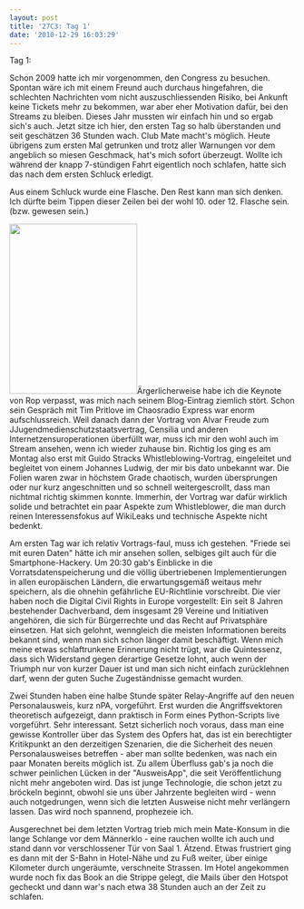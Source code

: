 ```yaml
---
layout: post
title: '27C3: Tag 1'
date: '2010-12-29 16:03:29'
---
```


Tag 1:

Schon 2009 hatte ich mir vorgenommen, den Congress zu besuchen. Spontan wäre ich mit einem Freund auch durchaus hingefahren, die schlechten Nachrichten vom nicht auszuschliessenden Risiko, bei Ankunft keine Tickets mehr zu bekommen, war aber eher Motivation dafür, bei den Streams zu bleiben. Dieses Jahr mussten wir einfach hin und so ergab sich's auch. Jetzt sitze ich hier, den ersten Tag so halb überstanden und seit geschätzen 36 Stunden wach. Club Mate macht's möglich. Heute übrigens zum ersten Mal getrunken und trotz aller Warnungen vor dem angeblich so miesen Geschmack, hat's mich sofort überzeugt. Wollte ich während der knapp 7-stündigen Fahrt eigentlich noch schlafen, hatte sich das nach dem ersten Schluck erledigt.

Aus einem Schluck wurde eine Flasche. Den Rest kann man sich denken. Ich dürfte beim Tippen dieser Zeilen bei der wohl 10. oder 12. Flasche sein. (bzw. gewesen sein.)

<a href="/wp-content/uploads/2010/12/IMG_0199.jpg"><img src="/wp-content/uploads/2010/12/IMG_0199-225x300.jpg" alt="" title="IMG_0199" width="225" height="300" class="alignleft size-medium wp-image-314" /></a>Ärgerlicherweise habe ich die Keynote von Rop verpasst, was mich nach seinem Blog-Eintrag ziemlich stört. Schon sein Gespräch mit Tim Pritlove im Chaosradio Express war enorm aufschlussreich. Weil danach dann der Vortrag von Alvar Freude zum JJugendmedienschutzstaatsvertrag, Censilia und anderen Internetzensuroperationen überfüllt war, muss ich mir den wohl auch im Stream ansehen, wenn ich wieder zuhause bin. Richtig los ging es am Montag also erst mit Guido Stracks Whistleblowing-Vortrag, eingeleitet und begleitet von einem Johannes Ludwig, der mir bis dato unbekannt war. Die Folien waren zwar in höchstem Grade chaotisch, wurden übersprungen oder nur kurz angeschnitten und so schnell weitergescrollt, dass man nichtmal richtig skimmen konnte. Immerhin, der Vortrag war dafür wirklich solide und betrachtet ein paar Aspekte zum Whistleblower, die man durch reinen Interessensfokus auf WikiLeaks und technische Aspekte nicht bedenkt. 

Am ersten Tag war ich relativ Vortrags-faul, muss ich gestehen. "Friede sei mit euren Daten" hätte ich mir ansehen sollen, selbiges gilt auch für die Smartphone-Hackery. Um 20:30 gab's Einblicke in die Vorratsdatenspeicherung und die völlig übertriebenen Implementierungen in allen europäischen Ländern, die erwartungsgemäß weitaus mehr speichern, als die ohnehin gefährliche EU-Richtlinie vorschreibt. Die vier haben noch die Digital Civil Rights in Europe vorgestellt: Ein seit 8 Jahren bestehender Dachverband, dem insgesamt 29 Vereine und Initiativen angehören, die sich für Bürgerrechte und das Recht auf Privatsphäre einsetzen. Hat sich gelohnt, wenngleich die meisten Informationen bereits bekannt sind, wenn man sich schon länger damit beschäftigt. Wenn mich meine etwas schlaftrunkene Erinnerung nicht trügt, war die Quintessenz, dass sich Widerstand gegen derartige Gesetze lohnt, auch wenn der Triumph nur von kurzer Dauer ist und man sich nicht einfach zurücklehnen darf, wenn der guten Suche Zugeständnisse gemacht wurden. 

Zwei Stunden haben eine halbe Stunde später Relay-Angriffe auf den neuen Personalausweis, kurz nPA, vorgeführt. Erst wurden die Angriffsvektoren theoretisch aufgezeigt, dann praktisch in Form eines Python-Scripts live vorgeführt. Sehr interessant. Setzt sicherlich noch voraus, dass man eine gewisse Kontroller über das System des Opfers hat, das ist ein berechtigter Kritikpunkt an den derzeitigen Szenarien, die die Sicherheit des neuen Personalausweises betreffen - aber man sollte bedenken, was nach ein paar Monaten bereits möglich ist. Zu allem Überfluss gab's ja noch die schwer peinlichen Lücken in der "AusweisApp", die seit Veröffentlichung nicht mehr angeboten wird. Das ist junge Technologie, die schon jetzt zu bröckeln beginnt, obwohl sie uns über Jahrzente begleiten wird - wenn auch notgedrungen, wenn sich die letzten Ausweise nicht mehr verlängern lassen. Das wird noch spannend, prophezeie ich. 

Ausgerechnet bei dem letzten Vortrag trieb mich mein Mate-Konsum in die lange Schlange vor dem Männerklo - eine rauchen wollte ich auch und stand dann vor verschlossener Tür von Saal 1. Ätzend. Etwas frustriert ging es dann mit der S-Bahn in Hotel-Nähe und zu Fuß weiter, über einige Kilometer durch ungeräumte, verschneite Strassen. Im Hotel angekommen wurde noch fix das Book an die Strippe gelegt, die Mails über den Hotspot gecheckt und dann war's nach etwa 38 Stunden auch an der Zeit zu schlafen. 